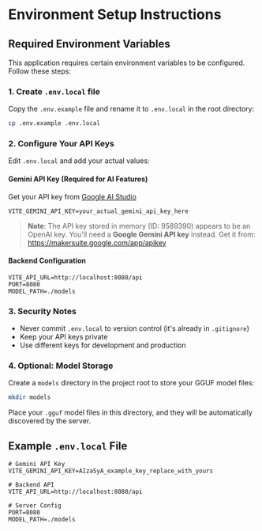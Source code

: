 # Environment Setup Instructions

## Required Environment Variables

This application requires certain environment variables to be configured. Follow these steps:

### 1. Create `.env.local` file

Copy the `.env.example` file and rename it to `.env.local` in the root directory:

```bash
cp .env.example .env.local
```

### 2. Configure Your API Keys

Edit `.env.local` and add your actual values:

#### Gemini API Key (Required for AI Features)

Get your API key from [Google AI Studio](https://makersuite.google.com/app/apikey)

```
VITE_GEMINI_API_KEY=your_actual_gemini_api_key_here
```

> **Note**: The API key stored in memory (ID: 9589390) appears to be an OpenAI key. You'll need a **Google Gemini API key** instead. Get it from: https://makersuite.google.com/app/apikey

#### Backend Configuration

```
VITE_API_URL=http://localhost:8080/api
PORT=8080
MODEL_PATH=./models
```

### 3. Security Notes

- Never commit `.env.local` to version control (it's already in `.gitignore`)
- Keep your API keys private
- Use different keys for development and production

### 4. Optional: Model Storage

Create a `models` directory in the project root to store your GGUF model files:

```bash
mkdir models
```

Place your `.gguf` model files in this directory, and they will be automatically discovered by the server.

## Example `.env.local` File

```env
# Gemini API Key
VITE_GEMINI_API_KEY=AIzaSyA_example_key_replace_with_yours

# Backend API
VITE_API_URL=http://localhost:8080/api

# Server Config
PORT=8080
MODEL_PATH=./models
```

